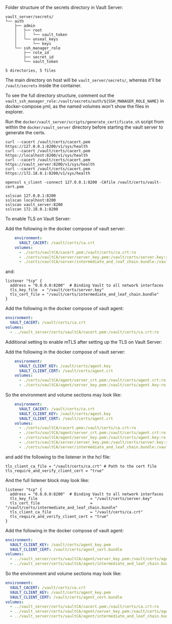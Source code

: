 Folder structure of the secrets directory in Vault Server:

```
vault_server/secrets/
└── auth
    ├── admin
    │   ├── root
    │   │   └── vault_token
    │   └── unseal_keys
    │       └── keys
    └── ssh_manager_role
        ├── role_id
        ├── secret_id
        └── vault_token

5 directories, 5 files
```

The main directory on host will be `vault_server/secrets/`, whereas it'll be `/vault/secrets` inside the container.

To see the full directory structure, comment out the
`vault_ssh_manager_role:/vault/secrets/auth/${SSH_MANAGER_ROLE_NAME}` in
docker-compose.yml, as the named volumes won't show the files in explorer.

Run the `docker/vault_server/scripts/generate_certificate.sh` script from within the `docker/vault_server` directory
before starting the vault server to generate the certs.

```shell
curl --cacert /vault/certs/cacert.pem https://127.0.0.1:8200/v1/sys/health
curl --cacert /vault/certs/cacert.pem https://localhost:8200/v1/sys/health
curl --cacert /vault/certs/cacert.pem https://vault_server:8200/v1/sys/health
curl --cacert /vault/certs/cacert.pem https://172.18.0.1:8200/v1/sys/health

openssl s_client -connect 127.0.0.1:8200 -CAfile /vault/certs/vault-cert.pem

sslscan 127.0.0.1:8200
sslscan localhost:8200
sslscan vault_server:8200
sslscan 172.18.0.1:8200
```

To enable TLS on Vault Server:

Add the following in the docker compose of vault server:

```yml
    environment:
      VAULT_CACERT: /vault/certs/ca.crt
    volumes:
      - ./certs/vaultCA/cacert.pem:/vault/certs/ca.crt:ro
      - ./certs/vaultCA/server/server_key.pem:/vault/certs/server.key:ro
      - ./certs/vaultCA/server/intermediate_and_leaf_chain.bundle:/vault/certs/intermediate_and_leaf_chain.bundle:ro
```

and:

```hcl
listener "tcp" {
  address = "0.0.0.0:8200"  # Binding Vault to all network interfaces
  tls_key_file  = "/vault/certs/server.key"
  tls_cert_file = "/vault/certs/intermediate_and_leaf_chain.bundle"
}
```

Add the following in the docker compose of vault agent:

```yml
environment:
  VAULT_CACERT: /vault/certs/ca.crt
volumes:
  - ../vault_server/certs/vaultCA/cacert.pem:/vault/certs/ca.crt:ro
```

Additional setting to enable mTLS after setting up the TLS on Vault Server:

Add the following in the docker compose of vault server:

```yml
    environment:
      VAULT_CLIENT_KEY: /vault/certs/agent.key
      VAULT_CLIENT_CERT: /vault/certs/agent.crt
    volumes:
      - ./certs/vaultCA/agent/server_crt.pem:/vault/certs/agent.crt:ro
      - ./certs/vaultCA/agent/server_key.pem:/vault/certs/agent.key:ro
```

So the environment and volume sections may look like:

```yml
    environment:
      VAULT_CACERT: /vault/certs/ca.crt
      VAULT_CLIENT_KEY: /vault/certs/agent.key
      VAULT_CLIENT_CERT: /vault/certs/agent.crt
    volumes:
      - ./certs/vaultCA/cacert.pem:/vault/certs/ca.crt:ro
      - ./certs/vaultCA/agent/server_crt.pem:/vault/certs/agent.crt:ro
      - ./certs/vaultCA/agent/server_key.pem:/vault/certs/agent.key:ro
      - ./certs/vaultCA/server/server_key.pem:/vault/certs/server.key:ro
      - ./certs/vaultCA/server/intermediate_and_leaf_chain.bundle:/vault/certs/intermediate_and_leaf_chain.bundle:ro
```

and add the following to the listener in the hcl file:

```hcl
tls_client_ca_file = "/vault/certs/ca.crt" # Path to the cert file
tls_require_and_verify_client_cert = "true" 
```

And the full listener block may look like:

```hcl
listener "tcp" {
  address = "0.0.0.0:8200"  # Binding Vault to all network interfaces
  tls_key_file                       = "/vault/certs/server.key"
  tls_cert_file                      = "/vault/certs/intermediate_and_leaf_chain.bundle"
  tls_client_ca_file                 = "/vault/certs/ca.crt"
  tls_require_and_verify_client_cert = "true"
}
```

Add the following in the docker compose of vault agent:

```yml
environment:
  VAULT_CLIENT_KEY: /vault/certs/agent_key.pem
  VAULT_CLIENT_CERT: /vault/certs/agent_cert.bundle
volumes:
  - ../vault_server/certs/vaultCA/agent/server_key.pem:/vault/certs/agent_key.pem:ro
  - ../vault_server/certs/vaultCA/agent/intermediate_and_leaf_chain.bundle:/vault/certs/agent_cert.bundle:ro
```

So the environment and volume sections may look like:

```yml
environment:
  VAULT_CACERT: /vault/certs/ca.crt
  VAULT_CLIENT_KEY: /vault/certs/agent_key.pem
  VAULT_CLIENT_CERT: /vault/certs/agent_cert.bundle
volumes:
  - ../vault_server/certs/vaultCA/cacert.pem:/vault/certs/ca.crt:ro
  - ../vault_server/certs/vaultCA/agent/server_key.pem:/vault/certs/agent_key.pem:ro
  - ../vault_server/certs/vaultCA/agent/intermediate_and_leaf_chain.bundle:/vault/certs/agent_cert.bundle:ro
```